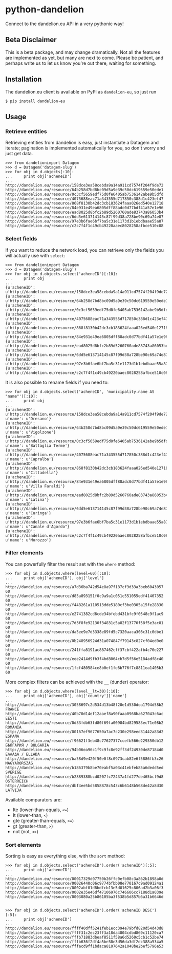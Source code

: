 python-dandelion
================

Connect to the dandelion.eu API in a very pythonic way!


Beta Disclaimer
---------------

This is a beta package, and may change dramatically. Not all the features are implemented as yet, but many are next to come. Please be patient, and perhaps write us to let us know you're out there, waiting for something.


Installation
------------

The dandelion.eu client is available on PyPI as `dandelion-eu`, so just run

    $ pip install dandelion-eu


Usage
-----

### Retrieve entities

Retrieving entities from dandelion is easy, just instantiate a Datagem and iterate; pagination is implemented automatically for you, so don't worry and just get data.

    >>> from dandelionimport Datagem
    >>> d = Datagem('datagem-slug')
    >>> for obj in d.objects[:10]:
    ...     print obj['acheneID']
    ...
    http://dandelion.eu/resource/158dce3ea58cebda9a14a911cd7574f204f9de72
    http://dandelion.eu/resource/64b258d7bd8bc09d5a9e39c50dc619559e50ede1
    http://dandelion.eu/resource/0c3cf5659edf75d0fe6405ab7536142abe9b5dfd
    http://dandelion.eu/resource/4075688eac71a343555d717850c388d1c423ef47
    http://dandelion.eu/resource/868f8130b42dc3cb183624faaa026ed540e12718
    http://dandelion.eu/resource/84e931e49ea6805dff88adc0d77bdf41a57e1e96
    http://dandelion.eu/resource/ead8025d8bfc2b89d5260760ade83743a86053b4
    http://dandelion.eu/resource/6dd5e613714145c87f99d38a728be90c69a74e87
    http://dandelion.eu/resource/97e3b6fae6bf7ba5c31e1173d1b1ebdbaae55a87
    http://dandelion.eu/resource/c2c7f4f1c49cb49220aaec8028258afbce510c08
    

### Select fields

If you want to reduce the network load, you can retrieve only the fields you will actually use with `select`:

    >>> from dandelionimport Datagem
    >>> d = Datagem('datagem-slug')
    >>> for obj in d.objects.select('acheneID')[:10]:
    ...     print obj
    ...
    {u'acheneID': u'http://dandelion.eu/resource/158dce3ea58cebda9a14a911cd7574f204f9de72'}
    {u'acheneID': u'http://dandelion.eu/resource/64b258d7bd8bc09d5a9e39c50dc619559e50ede1'}
    {u'acheneID': u'http://dandelion.eu/resource/0c3cf5659edf75d0fe6405ab7536142abe9b5dfd'}
    {u'acheneID': u'http://dandelion.eu/resource/4075688eac71a343555d717850c388d1c423ef47'}
    {u'acheneID': u'http://dandelion.eu/resource/868f8130b42dc3cb183624faaa026ed540e12718'}
    {u'acheneID': u'http://dandelion.eu/resource/84e931e49ea6805dff88adc0d77bdf41a57e1e96'}
    {u'acheneID': u'http://dandelion.eu/resource/ead8025d8bfc2b89d5260760ade83743a86053b4'}
    {u'acheneID': u'http://dandelion.eu/resource/6dd5e613714145c87f99d38a728be90c69a74e87'}
    {u'acheneID': u'http://dandelion.eu/resource/97e3b6fae6bf7ba5c31e1173d1b1ebdbaae55a87'}
    {u'acheneID': u'http://dandelion.eu/resource/c2c7f4f1c49cb49220aaec8028258afbce510c08'}
    
It is also possible to rename fields if you need to:

    >>> for obj in d.objects.select('acheneID', 'municipality.name AS "name"')[:10]:
    ...     print obj
    ...
    {u'acheneID': u'http://dandelion.eu/resource/158dce3ea58cebda9a14a911cd7574f204f9de72', u'name': u'Dresano'}
    {u'acheneID': u'http://dandelion.eu/resource/64b258d7bd8bc09d5a9e39c50dc619559e50ede1', u'name': u'Vigolzone'}
    {u'acheneID': u'http://dandelion.eu/resource/0c3cf5659edf75d0fe6405ab7536142abe9b5dfd', u'name': u'Battaglia Terme'}
    {u'acheneID': u'http://dandelion.eu/resource/4075688eac71a343555d717850c388d1c423ef47', u'name': u'Capralba'}
    {u'acheneID': u'http://dandelion.eu/resource/868f8130b42dc3cb183624faaa026ed540e12718', u'name': u'Cittadella'}
    {u'acheneID': u'http://dandelion.eu/resource/84e931e49ea6805dff88adc0d77bdf41a57e1e96', u'name': u'Villa Faraldi'}
    {u'acheneID': u'http://dandelion.eu/resource/ead8025d8bfc2b89d5260760ade83743a86053b4', u'name': u'Latina'}
    {u'acheneID': u'http://dandelion.eu/resource/6dd5e613714145c87f99d38a728be90c69a74e87', u'name': u'Curinga'}
    {u'acheneID': u'http://dandelion.eu/resource/97e3b6fae6bf7ba5c31e1173d1b1ebdbaae55a87', u'name': u"Canale d'Agordo"}
    {u'acheneID': u'http://dandelion.eu/resource/c2c7f4f1c49cb49220aaec8028258afbce510c08', u'name': u'Morozzo'}
    

### Filter elements

You can powerfully filter the result set with the `where` method:

    >>> for obj in d.objects.where(level=60)[:10]:
    ...     print obj['acheneID'], obj['level']
    ...
    http://dandelion.eu/resource/a7d36ba742d54e8a97f187cf3d33a3beb6043057 60
    http://dandelion.eu/resource/d85a893151f0c9a9a1c051c551055edf41407352 60
    http://dandelion.eu/resource/f448261a110513dde5180cf3be0305a15fe28330 60
    http://dandelion.eu/resource/e2741382cd6cde34bfebd431bfc9f0548c9f1ac9 60
    http://dandelion.eu/resource/7d3f8fe92130f34831c5a82f13770f58f5e3ac81 60
    http://dandelion.eu/resource/da5ee9e7d3338e89fd5c7320aaca308c31c0dbe1 60
    http://dandelion.eu/resource/0b248956924d31a074847f79143c827cf04ed0e0 60
    http://dandelion.eu/resource/241ffa8191ac887462cff37cbf422afb4c70e227 60
    http://dandelion.eu/resource/eee2414d9fb3f4bd8064cb7d5f56e5184adf8c40 60
    http://dandelion.eu/resource/1fcf480584ce8b0ef1fe8b776f7c8811ea1405b3 60
    
More complex filters can be achieved with the `__` (dunder) operator:

    >>> for obj in d.objects.where(level__lt=30)[:10]:
    ...     print obj['acheneID'], obj['country']['name']
    ...
    http://dandelion.eu/resource/3058697c2d534d13b48f20e1d530dea1794d58b2 FRANCE
    http://dandelion.eu/resource/40b70d14ef12aaef8a90faaa0968ba627043c6ac EESTI
    http://dandelion.eu/resource/0d33fdb63fd80f69fa00984bd829583ec71e08b2 ROMÂNIA
    http://dandelion.eu/resource/00167ef9677650a7ac7c230e298eed31442a83d2 ESPAÑA
    http://dandelion.eu/resource/f96621f3eb48c77627377ccefb566e229350db12 БЪЛГАРИЯ / BULGARIA
    http://dandelion.eu/resource/94b06ea96c1f9c9fc8e92ff3df24930de87184d0 ΕΛΛΑΔΑ / ELLADA
    http://dandelion.eu/resource/ba58d9e420f50e0f8c0973cab82e6f5886fb3c26 MAGYARORSZÁG
    http://dandelion.eu/resource/b186379b8be70eabf5a03c41ebfeb85a6dedd5ed SVERIGE
    http://dandelion.eu/resource/b2889388bcd0207fc72437a1fd277de465bcf9d8 ÖSTERREICH
    http://dandelion.eu/resource/dbf4ee5bd5858878c543c6b6148b568de42a8d30 LATVIJA

Available comparators are:
  
  * lte (lower-than-equals, `<=`)
  * lt  (lower-than, `<`)
  * gte (greater-than-equals, `>=`)
  * gt  (greater-than, `>`)
  * not (not, `<>`)


### Sort elements

Sorting is easy as everything else, with the `sort` method:

    >>> for obj in d.objects.select('acheneID').order('acheneID')[:5]:
    ...     print obj['acheneID']
    ...
    http://dandelion.eu/resource/00017329d07750b26ffc0efb08c3a862b1898a0d
    http://dandelion.eu/resource/00026440c06c9774bfbb08e770167c9ad09124a1
    http://dandelion.eu/resource/0002abf01d8bdfcb13e5d01625c806ad2b3a06f3
    http://dandelion.eu/resource/0002e35e46df47106976c746606cc7188d1a039e
    http://dandelion.eu/resource/0003080a25b86105ba3f538b5d857b6a31b6646d


    >>> for obj in d.objects.select('acheneID').order('acheneID DESC')[:5]:
    ...     print obj['acheneID']
    ...
    http://dandelion.eu/resource/ffff40dff5241feb1ecc394e79bfd820d54d43d8
    http://dandelion.eu/resource/ffff31c2ec23ff3a18da4804cdbd869c11120ca7
    http://dandelion.eu/resource/fffb71883dbeaf8511f58a6d5260c5cb1c52be74
    http://dandelion.eu/resource/fffb636f2df4a5be30e3d56da3df2dc388a534a5
    http://dandelion.eu/resource/fffacd9ff1bdaca8107642a1048be2bef5796a53
